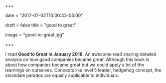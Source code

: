 +++

date = "2017-07-02T10:00:43-05:00"

draft = false
title = "good to great"

image = "good-to-great.jpg"


+++



I read **Good to Great in January 2016**. An awesome read sharing detailed analysis on how good companies became great. Although this book is about how companies became great but we could apply a lot of the learnings on ourselves. Concepts like level 5 leader, hedgehog concept, the stockdale paradox are equally applicable to individuals.
